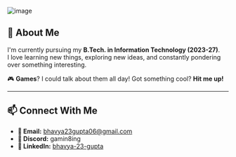 ![image](https://github.com/user-attachments/assets/1ce02bf5-ca87-4a1b-b5db-f3b442453146)

## 🚀 About Me  
I'm currently pursuing my **B.Tech. in Information Technology (2023-27)**.  
I love learning new things, exploring new ideas, and constantly pondering over something interesting.  

🎮 **Games**? I could talk about them all day! Got something cool? **Hit me up!**  

---

## 📫 Connect With Me  
- **📧 Email:** [bhavya23gupta06@gmail.com](mailto:bhavya23gupta06@gmail.com)  
- **💬 Discord:** gamin8ing  
- **💼 LinkedIn:** [bhavya-23-gupta](https://linkedin.com/in/bhavya-23-gupta)  
